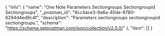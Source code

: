 {
  "info": {
    "name": "One Note Parameters Sectiongroups Sectiongroupid Sectiongroups",
    "_postman_id": "9cc4ace3-9a6a-40de-9780-6294d4ed9c4f",
    "description": "Parameters sectiongroups sectiongroupid sectiongroups.",
    "schema": "https://schema.getpostman.com/json/collection/v2.0.0/"
  },
  "item": []
}